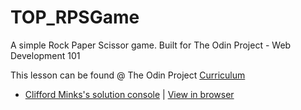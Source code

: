# TOP_RPSGame

A simple Rock Paper Scissor game. Built for The Odin Project - Web Development 101

This lesson can be found @ The Odin Project [Curriculum](https://www.theodinproject.com/courses/web-development-101/lessons/rock-paper-scissors?ref=lnav)

* [Clifford Minks's solution console](https://github.com/xxerror500xx/TOP_RPSGame.git) | [View in browser](https://xxerror500xx.github.io/TOP_RPSGame/index.html)
